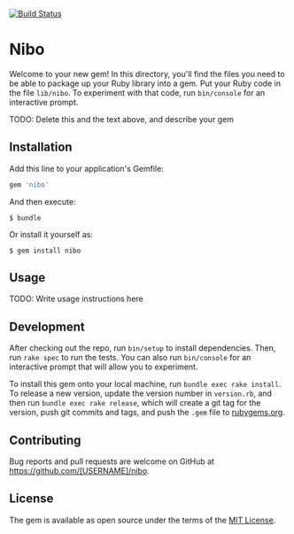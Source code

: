 [![Build Status](https://travis-ci.org/PlugaDotCo/nibo-ruby.svg)](https://travis-ci.org/PlugaDotCo/nibo-ruby)

# Nibo

Welcome to your new gem! In this directory, you'll find the files you need to be able to package up your Ruby library into a gem. Put your Ruby code in the file `lib/nibo`. To experiment with that code, run `bin/console` for an interactive prompt.

TODO: Delete this and the text above, and describe your gem

## Installation

Add this line to your application's Gemfile:

```ruby
gem 'nibo'
```

And then execute:

    $ bundle

Or install it yourself as:

    $ gem install nibo

## Usage

TODO: Write usage instructions here

## Development

After checking out the repo, run `bin/setup` to install dependencies. Then, run `rake spec` to run the tests. You can also run `bin/console` for an interactive prompt that will allow you to experiment.

To install this gem onto your local machine, run `bundle exec rake install`. To release a new version, update the version number in `version.rb`, and then run `bundle exec rake release`, which will create a git tag for the version, push git commits and tags, and push the `.gem` file to [rubygems.org](https://rubygems.org).

## Contributing

Bug reports and pull requests are welcome on GitHub at https://github.com/[USERNAME]/nibo.


## License

The gem is available as open source under the terms of the [MIT License](http://opensource.org/licenses/MIT).

